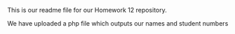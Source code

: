 This is our readme file for our Homework 12 repository.

We have uploaded a php file which outputs our names and student numbers
